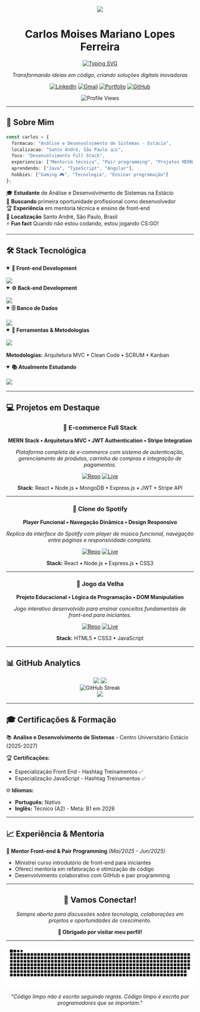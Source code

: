 <div align="center">
  <img src="https://media.giphy.com/media/M9gbBd9nbDrOTu1Mqx/giphy.gif" width="120"/>
  
  # Carlos Moises Mariano Lopes Ferreira
  
  <p>
    <a href="https://git.io/typing-svg">
      <img src="https://readme-typing-svg.demolab.com?font=JetBrains+Mono&weight=600&size=26&pause=1000&color=446DF7&center=true&vCenter=true&width=600&lines=Desenvolvedor+Full+Stack;Construindo+o+Futuro+Digital;Apaixonado+por+Tecnologia" alt="Typing SVG" />
    </a>
  </p>

  <p align="center">
    <em>Transformando ideias em código, criando soluções digitais inovadoras</em>
  </p>

  [![LinkedIn](https://img.shields.io/badge/LinkedIn-0077B5?style=for-the-badge&logo=linkedin&logoColor=white)](https://www.linkedin.com/in/carlos-moises-211205203/)
  [![Gmail](https://img.shields.io/badge/Gmail-D14836?style=for-the-badge&logo=gmail&logoColor=white)](mailto:carloszeeyy@gmail.com)
  [![Portfolio](https://img.shields.io/badge/Portfolio-FF5722?style=for-the-badge&logo=firefox&logoColor=white)](https://carlosmoises.netlify.app)
  [![GitHub](https://img.shields.io/badge/GitHub-181717?style=for-the-badge&logo=github&logoColor=white)](https://github.com/CarlosZeyy)

  ![Profile Views](https://komarev.com/ghpvc/?username=CarlosZeyy&color=446DF7&style=for-the-badge)

</div>

---

## 🚀 Sobre Mim

```typescript
const carlos = {
  formacao: "Análise e Desenvolvimento de Sistemas - Estácio",
  localizacao: "Santo André, São Paulo 🇧🇷",
  foco: "Desenvolvimento Full Stack",
  experiencia: ["Mentoria técnica", "Pair programming", "Projetos MERN Stack"],
  aprendendo: ["Java", "TypeScript", "Angular"],
  hobbies: ["Gaming 🎮", "Tecnologia", "Ensinar programação"]
};
```

🎓 **Estudante** de Análise e Desenvolvimento de Sistemas na Estácio  
💼 **Buscando** primeira oportunidade profissional como desenvolvedor  
🏆 **Experiência** em mentoria técnica e ensino de front-end  
📍 **Localização** Santo André, São Paulo, Brasil  
⚡ **Fun fact** Quando não estou codando, estou jogando CS:GO!

---

## 🛠️ Stack Tecnológica

<details open>
<summary><b>🎨 Front-end Development</b></summary>
<br>

<img src="https://skillicons.dev/icons?i=react,js,html,css,tailwind" />

</details>

<details open>
<summary><b>⚙️ Back-end Development</b></summary>
<br>

<img src="https://skillicons.dev/icons?i=nodejs,express" />

</details>

<details open>
<summary><b>🗄️ Banco de Dados</b></summary>
<br>

<img src="https://skillicons.dev/icons?i=mongodb,postgresql,mysql" />

</details>

<details open>
<summary><b>🔧 Ferramentas & Metodologias</b></summary>
<br>

<img src="https://skillicons.dev/icons?i=git,github,vscode,postman,figma,photoshop" />

**Metodologias:** Arquitetura MVC • Clean Code • SCRUM • Kanban

</details>

<details open>
<summary><b>📚 Atualmente Estudando</b></summary>
<br>

<img src="https://skillicons.dev/icons?i=java,ts,angular" />

</details>

---

## 💻 Projetos em Destaque

<div align="center">

### 🛒 E-commerce Full Stack
**MERN Stack • Arquitetura MVC • JWT Authentication • Stripe Integration**

*Plataforma completa de e-commerce com sistema de autenticação, gerenciamento de produtos, carrinho de compras e integração de pagamentos.*

[![Repo](https://img.shields.io/badge/Repositório-181717?style=for-the-badge&logo=github)](https://github.com/CarlosZeyy/ecommerce-mern)
[![Live](https://img.shields.io/badge/Live_Demo-FF5722?style=for-the-badge&logo=netlify)](https://ecommerce-mern-y3y7.onrender.com)

**Stack:** React • Node.js • MongoDB • Express.js • JWT • Stripe API

---

### 🎵 Clone do Spotify
**Player Funcional • Navegação Dinâmica • Design Responsivo**

*Replica da interface do Spotify com player de música funcional, navegação entre páginas e responsividade completa.*

[![Repo](https://img.shields.io/badge/Repositório-181717?style=for-the-badge&logo=github)](https://github.com/CarlosZeyy/frontendSpotifyClone)
[![Live](https://img.shields.io/badge/Live_Demo-1DB954?style=for-the-badge&logo=spotify)](https://frontend-spotify-clone-sepia.vercel.app)

**Stack:** React • Node.js • Express.js • CSS3

---

### 🎯 Jogo da Velha
**Projeto Educacional • Lógica de Programação • DOM Manipulation**

*Jogo interativo desenvolvido para ensinar conceitos fundamentais de front-end para iniciantes.*

[![Repo](https://img.shields.io/badge/Repositório-181717?style=for-the-badge&logo=github)](https://github.com/CarlosZeyy/TicTacToe-JogoDaVelha)
[![Live](https://img.shields.io/badge/Live_Demo-FF5722?style=for-the-badge&logo=netlify)](https://tic-tac-toe-jogo-da-velha-seven.vercel.app)

**Stack:** HTML5 • CSS3 • JavaScript

</div>

---

## 📊 GitHub Analytics

<div align="center">
  <img height="180em" src="https://github-readme-stats.vercel.app/api?username=CarlosZeyy&show_icons=true&theme=dracula&include_all_commits=true&count_private=true"/>
  <img height="180em" src="https://github-readme-stats.vercel.app/api/top-langs/?username=CarlosZeyy&layout=compact&langs_count=8&theme=dracula"/>
</div>

<div align="center">
  <img src="https://github-readme-streak-stats.herokuapp.com/?user=CarlosZeyy&theme=dracula" alt="GitHub Streak" />
</div>

<div align="center">
  <img src="https://github-readme-activity-graph.vercel.app/graph?username=CarlosZeyy&bg_color=282a36&color=bd93f9&line=ff79c6&point=ffb86c&area=true&hide_border=true" />
</div>

---

## 🎓 Certificações & Formação

📚 **Análise e Desenvolvimento de Sistemas** - Centro Universitário Estácio (2025-2027)

🏆 **Certificações:**
- Especialização Front End - Hashtag Treinamentos ✅
- Especialização JavaScript - Hashtag Treinamentos ✅

🌐 **Idiomas:**
- **Português:** Nativo
- **Inglês:** Técnico (A2) - Meta: B1 em 2026

---

## 📈 Experiência & Mentoria

**🎯 Mentor Front-end & Pair Programming** *(Mai/2025 - Jun/2025)*
- Ministrei curso introdutório de front-end para iniciantes
- Ofereci mentoria em refatoração e otimização de código
- Desenvolvimento colaborativo com GitHub e pair programming

---

<div align="center">
  
## 🤝 Vamos Conectar!

*Sempre aberto para discussões sobre tecnologia, colaborações em projetos e oportunidades de crescimento.*

**💼 Obrigado por visitar meu perfil!**

---

<img src="https://raw.githubusercontent.com/platane/platane/output/github-contribution-grid-snake-dark.svg" alt="Snake animation" />

*"Código limpo não é escrito seguindo regras. Código limpo é escrito por programadores que se importam."*

</div>
